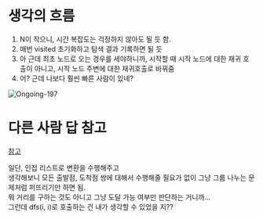 # 생각의 흐름
1. N이 작으니, 시간 복잡도는 걱정하지 않아도 될 듯 함.
2. 매번 visited 초기화하고 탐색 결과 기록하면 될 듯
3. 아 근데 최초 노드로 오는 경우를 세야하니까, 시작할 때 시작 노드에 대한 재귀 호출이 아니고, 시작 노드 주변에 대한 재귀호출로 바꿔줌
4. 어? 근데 나보다 훨씬 빠른 사람이 있녜?

![Ongoing-197](https://github.com/user-attachments/assets/9740fa29-4889-4034-95a0-e2be3ce3e9f4)

# 다른 사람 답 참고
[참고](https://www.acmicpc.net/source/87385866)

일단, 인접 리스트로 변환을 수행해주고<br>
생각해보니 모든 출발점, 도착점 쌍에 대해서 수행해줄 필요가 없이 그냥 그룹 나누는 문제처럼 퍼뜨리기만 하면 됨.<br>
뭐 거리를 구하는 것도 아니고 그냥 도달 가능 여부만 판단하는 거니까...<br>
그런데 dfs(i, i)로 호출하는 건 내가 생각할 수 있었을 지??
